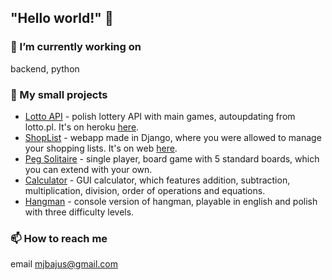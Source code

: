 ## "Hello world!" 👋

### 🔭 I’m currently working on
backend, python

### :floppy_disk: My small projects
* [Lotto API](https://github.com/mbajus/lotto_api) - polish lottery API with main games, autoupdating from lotto.pl. It's on heroku [here](https://api-lotto.herokuapp.com/).
* [ShopList](https://github.com/mbajus/shoplist_django) - webapp made in Django, where you were allowed to manage your shopping lists. It's on web [here](https://mbajus.pythonanywhere.com/).
* [Peg Solitaire](https://github.com/mbajus/peg_solitaire) - single player, board game with 5 standard boards, which you can extend with your own.
* [Calculator](https://github.com/mbajus/calculator) - GUI calculator, which features addition, subtraction, multiplication, division, order of operations and equations.
* [Hangman](https://github.com/mbajus/hangman) - console version of hangman, playable in english and polish with three difficulty levels.

### 📫 How to reach me
email [mjbajus@gmail.com](mailto:mjbajus@gmail.com)

